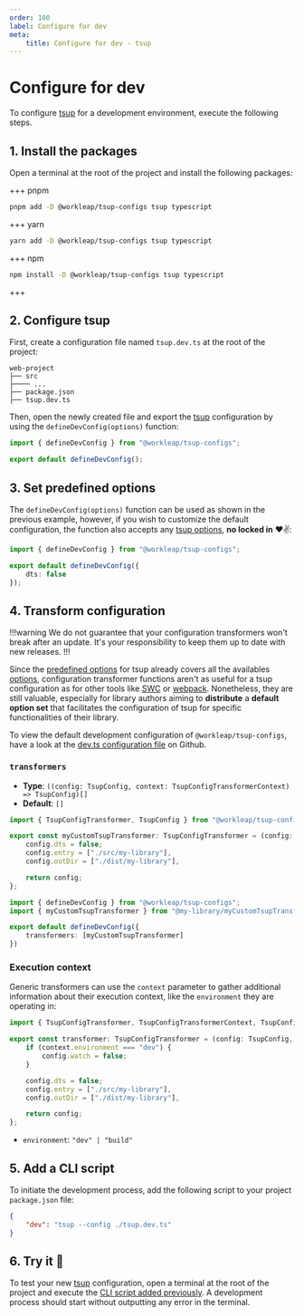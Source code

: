 ```yaml
---
order: 100
label: Configure for dev
meta:
    title: Configure for dev - tsup
---
```


# Configure for dev

To configure [tsup](https://tsup.egoist.dev/) for a development environment, execute the following steps.

## 1. Install the packages

Open a terminal at the root of the project and install the following packages:

+++ pnpm
```bash
pnpm add -D @workleap/tsup-configs tsup typescript
```
+++ yarn
```bash
yarn add -D @workleap/tsup-configs tsup typescript
```
+++ npm
```bash
npm install -D @workleap/tsup-configs tsup typescript
```
+++

## 2. Configure tsup

First, create a configuration file named `tsup.dev.ts` at the root of the project:

``` !#5
web-project
├── src
├──── ...
├── package.json
├── tsup.dev.ts
```

Then, open the newly created file and export the [tsup](https://tsup.egoist.dev/) configuration by using the `defineDevConfig(options)` function:

```ts tsup.dev.ts
import { defineDevConfig } from "@workleap/tsup-configs";

export default defineDevConfig();
```

## 3. Set predefined options

The `defineDevConfig(options)` function can be used as shown in the previous example, however, if you wish to customize the default configuration, the function also accepts any [tsup options](https://tsup.egoist.dev/#usage), **no locked in** :heart::v::

```ts !#4 tsup.dev.ts
import { defineDevConfig } from "@workleap/tsup-configs";

export default defineDevConfig({
    dts: false
});
```

## 4. Transform configuration

!!!warning
We do not guarantee that your configuration transformers won't break after an update. It's your responsibility to keep them up to date with new releases.
!!!

Since the [predefined options](#3-set-predefined-options) for tsup already covers all the availables [options](https://tsup.egoist.dev/#usage), configuration transformer functions aren't as useful for a tsup configuration as for other tools like [SWC](../swc/configure-dev.md#4-transform-configuration) or [webpack](../webpack/configure-dev.md#4-transform-configuration). Nonetheless, they are still valuable, especially for library authors aiming to **distribute** a **default option set** that facilitates the configuration of tsup for specific functionalities of their library.

To view the default development configuration of `@workleap/tsup-configs`, have a look at the [dev.ts configuration file](https://github.com/gsoft-inc/wl-web-configs/blob/main/packages/tsup-configs/src/dev.ts) on Github.

### `transformers`

- **Type**: `((config: TsupConfig, context: TsupConfigTransformerContext) => TsupConfig)[]`
- **Default**: `[]`

```ts myCustomTransformer.ts
import { TsupConfigTransformer, TsupConfig } from "@workleap/tsup-configs";

export const myCustomTsupTransformer: TsupConfigTransformer = (config: TsupConfig) => {
    config.dts = false;
    config.entry = ["./src/my-library"],
    config.outDir = ["./dist/my-library"],

    return config;
};
```

```ts !#5 tsup.dev.ts
import { defineDevConfig } from "@workleap/tsup-configs";
import { myCustomTsupTransformer } from "@my-library/myCustomTsupTransformer";

export default defineDevConfig({
    transformers: [myCustomTsupTransformer]
})
```

### Execution context

Generic transformers can use the `context` parameter to gather additional information about their execution context, like the `environment` they are operating in:

```ts !#4 myCustomTransformer.ts
import { TsupConfigTransformer, TsupConfigTransformerContext, TsupConfig } from "@workleap/tsup-configs";

export const transformer: TsupConfigTransformer = (config: TsupConfig, context: TsupConfigTransformerContext) => {
    if (context.environment === "dev") {
        config.watch = false;
    }

    config.dts = false;
    config.entry = ["./src/my-library"],
    config.outDir = ["./dist/my-library"],

    return config;
};
```

- `environment`: `"dev" | "build"`

## 5. Add a CLI script

To initiate the development process, add the following script to your project `package.json` file:

```json package.json
{
    "dev": "tsup --config ./tsup.dev.ts"
}
```

## 6. Try it :rocket:

To test your new [tsup](https://tsup.egoist.dev/) configuration, open a terminal at the root of the project and execute the [CLI script added previously](#5-add-a-cli-script). A development process should start without outputting any error in the terminal.

